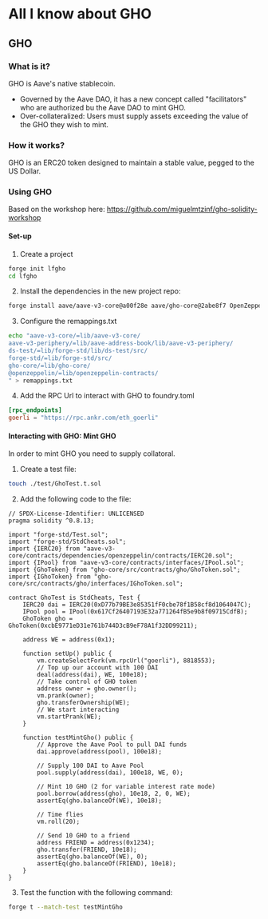 # All I know about GHO 

## GHO

### What is it?
GHO is Aave's native stablecoin.

- Governed by the Aave DAO, it has a new concept called "facilitators" who are authorized bu the Aave DAO to mint GHO. 
- Over-collateralized: Users must supply assets exceeding the value of the GHO they wish to mint.

### How it works?
GHO is an ERC20 token designed to maintain a stable value, pegged to the US Dollar.

### Using GHO 

Based on the workshop here: https://github.com/miguelmtzinf/gho-solidity-workshop

#### Set-up
1. Create a project
```sh
forge init lfgho
cd lfgho
```
2. Install the dependencies in the new project repo:
```sh
forge install aave/aave-v3-core@a00f28e aave/gho-core@2abe8f7 OpenZeppelin/openzeppelin-contracts@d00acef
```
3. Configure the remappings.txt
```sh
echo "aave-v3-core/=lib/aave-v3-core/
aave-v3-periphery/=lib/aave-address-book/lib/aave-v3-periphery/
ds-test/=lib/forge-std/lib/ds-test/src/
forge-std/=lib/forge-std/src/
gho-core/=lib/gho-core/
@openzeppelin/=lib/openzeppelin-contracts/
" > remappings.txt
```
4. Add the RPC Url to interact with GHO to foundry.toml
```toml
[rpc_endpoints]
goerli = "https://rpc.ankr.com/eth_goerli"
```


#### Interacting with GHO: Mint GHO 
In order to mint GHO you need to supply collatoral. 

1. Create a test file: 
```sh
touch ./test/GhoTest.t.sol
```
2. Add the following code to the file: 

```Solidity
// SPDX-License-Identifier: UNLICENSED
pragma solidity ^0.8.13;

import "forge-std/Test.sol";
import "forge-std/StdCheats.sol";
import {IERC20} from "aave-v3-core/contracts/dependencies/openzeppelin/contracts/IERC20.sol";
import {IPool} from "aave-v3-core/contracts/interfaces/IPool.sol";
import {GhoToken} from "gho-core/src/contracts/gho/GhoToken.sol";
import {IGhoToken} from "gho-core/src/contracts/gho/interfaces/IGhoToken.sol";

contract GhoTest is StdCheats, Test {
    IERC20 dai = IERC20(0xD77b79BE3e85351fF0cbe78f1B58cf8d1064047C);
    IPool pool = IPool(0x617Cf26407193E32a771264fB5e9b8f09715CdfB);
    GhoToken gho = GhoToken(0xcbE9771eD31e761b744D3cB9eF78A1f32DD99211);

    address WE = address(0x1);

    function setUp() public {
        vm.createSelectFork(vm.rpcUrl("goerli"), 8818553);
        // Top up our account with 100 DAI
        deal(address(dai), WE, 100e18);
        // Take control of GHO token
        address owner = gho.owner();
        vm.prank(owner);
        gho.transferOwnership(WE);
        // We start interacting
        vm.startPrank(WE);
    }

    function testMintGho() public {
        // Approve the Aave Pool to pull DAI funds
        dai.approve(address(pool), 100e18);

        // Supply 100 DAI to Aave Pool
        pool.supply(address(dai), 100e18, WE, 0);

        // Mint 10 GHO (2 for variable interest rate mode)
        pool.borrow(address(gho), 10e18, 2, 0, WE);
        assertEq(gho.balanceOf(WE), 10e18);

        // Time flies
        vm.roll(20);

        // Send 10 GHO to a friend
        address FRIEND = address(0x1234);
        gho.transfer(FRIEND, 10e18);
        assertEq(gho.balanceOf(WE), 0);
        assertEq(gho.balanceOf(FRIEND), 10e18);
    }
}
```

3. Test the function with the following command: 
```sh
forge t --match-test testMintGho
```
